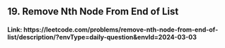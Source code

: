 <h2>19. Remove Nth Node From End of List</h2>
<h4> Link: https://leetcode.com/problems/remove-nth-node-from-end-of-list/description/?envType=daily-question&envId=2024-03-03</h4>